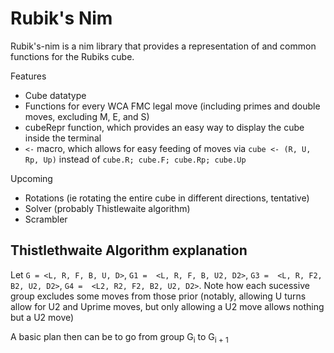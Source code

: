 # Rubik's Nim

Rubik's-nim is a nim library that provides a representation of and common functions for the Rubiks cube.

Features

- Cube datatype
- Functions for every WCA FMC legal move (including primes and double moves, excluding M, E, and S)
- cubeRepr function, which provides an easy way to display the cube inside the terminal
- `<-` macro, which allows for easy feeding of moves via `cube <- (R, U, Rp, Up)` instead of `cube.R; cube.F; cube.Rp; cube.Up`

Upcoming

- Rotations (ie rotating the entire cube in different directions, tentative)
- Solver (probably Thistlewaite algorithm)
- Scrambler

## Thistlethwaite Algorithm explanation

Let `G = <L, R, F, B, U, D>`, `G1 =  <L, R, F, B, U2, D2>`, `G3 =  <L, R, F2, B2, U2, D2>`, `G4 =  <L2, R2, F2, B2, U2, D2>`. Note how each sucessive group excludes some moves from those prior (notably, allowing U turns allow for U2 and Uprime moves, but only allowing a U2 move allows nothing but a U2 move)

A basic plan then can be to go from group G<sub>i</sub> to G<sub>i + 1</sub>